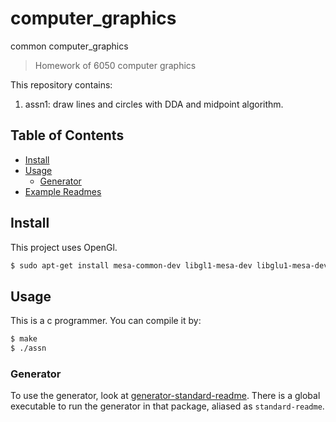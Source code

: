 # computer_graphics
common computer_graphics
> Homework of 6050 computer graphics

This repository contains:

1. assn1: draw lines and circles with DDA and midpoint algorithm.

## Table of Contents

- [Install](#install)
- [Usage](#usage)
	- [Generator](#generator)
- [Example Readmes](#example-readmes)

## Install

This project uses OpenGl.

```sh
$ sudo apt-get install mesa-common-dev libgl1-mesa-dev libglu1-mesa-dev freeglut3-dev
```

## Usage

This is a c programmer. You can compile it by:

```sh
$ make
$ ./assn
```

### Generator

To use the generator, look at [generator-standard-readme](https://github.com/RichardLitt/generator-standard-readme). There is a global executable to run the generator in that package, aliased as `standard-readme`.
